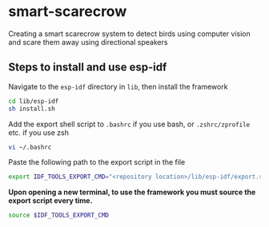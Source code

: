 # smart-scarecrow
Creating a smart scarecrow system to detect birds using computer vision and scare them away using directional speakers


## Steps to install and use esp-idf 

Navigate to the `esp-idf` directory in `lib`, then install the framework

```bash
cd lib/esp-idf
sh install.sh
```

Add the export shell script to `.bashrc` if you use bash, or `.zshrc/zprofile` etc. if you use zsh

```bash
vi ~/.bashrc
```

Paste the following path to the export script in the file

```bash
export IDF_TOOLS_EXPORT_CMD="<repository location>/lib/esp-idf/export.sh"
```

<b>Upon opening a new terminal, to use the framework you must source the export script every time.</b>

```bash
source $IDF_TOOLS_EXPORT_CMD
```


